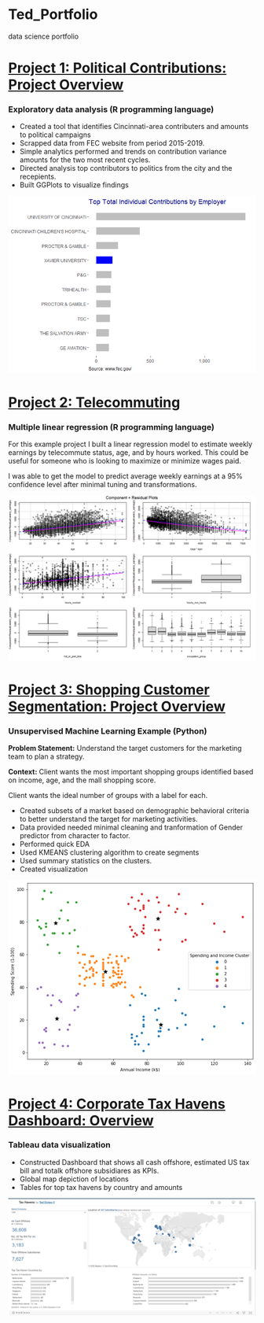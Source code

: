 # Ted_Portfolio
data science portfolio

# [Project 1: Political Contributions: Project Overview](https://rpubs.com/dickeyt/contributions)
### Exploratory data analysis (R programming language)
* Created a tool that identifies Cincinnati-area contributers and amounts to political campaigns
* Scrapped data from FEC website from period 2015-2019.
* Simple analytics performed and trends on contribution variance amounts for the two most recent cycles.
* Directed analysis top contributors to politics from the city and the recepients.
* Built GGPlots to visualize findings

![](images/top10byemployer.png)


# [Project 2: Telecommuting](https://rpubs.com/dickeyt/telecommute)
### Multiple linear regression (R programming language)
For this example project I built a linear regression model to estimate weekly earnings by telecommute status, age,  and by hours worked. This could be useful for someone who is looking to maximize or minimize wages paid.

I was able to get the model to predict average weekly earnings at a 95% confidence level after minimal tuning and transformations.

![](images/project2image.png)


# [Project 3: Shopping Customer Segmentation: Project Overview](https://github.com/analyticsbyted/customer_segmentation/blob/main/Project2.ipynb)
### Unsupervised Machine Learning Example (Python)
**Problem Statement:** Understand the target customers for the marketing team to plan a strategy.

**Context:** Client wants the most important shopping groups identified based on income, age, and the mall shopping score.

Client wants the ideal number of groups with a label for each.

* Created subsets of a market based on demographic behavioral criteria to better understand the target for marketing activities.
* Data provided needed minimal cleaning and tranformation of Gender predictor from character to factor.
* Performed quick EDA
* Used KMEANS clustering algorithm to create segments
* Used summary statistics on the clusters.
* Created visualization

![](images/customerSegments.png)


# [Project 4: Corporate Tax Havens Dashboard: Overview](https://public.tableau.com/app/profile/tdickey/viz/TaxHavens_15973738382660/OffshoreCash)
### Tableau data visualization
* Constructed Dashboard that shows all cash offshore, estimated US tax bill and totalk offshore subsidiares as KPIs.
* Global map depiction of locations
* Tables for top tax havens by country and amounts

![](images/taxhavens.PNG)
